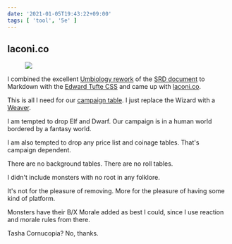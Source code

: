 ```yaml
---
date: '2021-01-05T19:43:22+09:00'
tags: [ 'tool', '5e' ]
---
```


## laconi.co

<figure class="right">
<a href="https://laconi.co"><img src="images/20210105_laconico.jpg" loading="lazy" /></a>
<figcaption></figcaption>
</figure>

I combined the excellent [Umbiology rework](https://github.com/Umbyology/OGL-SRD5) of the [SRD document](https://dnd.wizards.com/articles/features/systems-reference-document-srd) to Markdown with the [Edward Tufte CSS](https://github.com/edwardtufte/tufte-css) and came up with [laconi.co](https://laconi.co).

This is all I need for our [campaign table](index.html?tags=bnd). I just replace the Wizard with a [Weaver](20201202.html?f=lco&t=The_Weaver).

I am tempted to drop Elf and Dwarf. Our campaign is in a human world bordered by a fantasy world.

I am also tempted to drop any price list and coinage tables. That's campaign dependent.

There are no background tables. There are no roll tables.

I didn't include monsters with no root in any folklore.

It's not for the pleasure of removing. More for the pleasure of having some kind of platform.

Monsters have their B/X Morale added as best I could, since I use reaction and morale rules from there.

Tasha Cornucopia? No, thanks.


